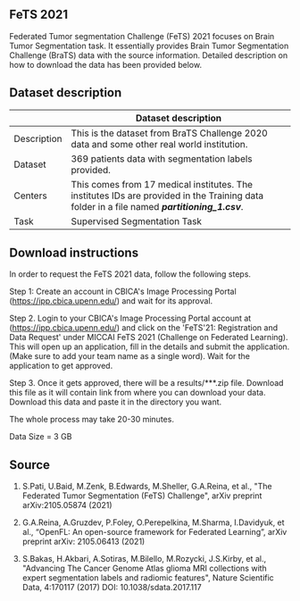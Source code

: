 ## FeTS 2021


Federated Tumor segmentation Challenge (FeTS) 2021 focuses on Brain Tumor Segmentation task. It essentially provides Brain Tumor Segmentation Challenge (BraTS) data with the source 
information. Detailed description on how to download the data has been provided below.

## Dataset description

|                   | Dataset description 
| ----------------- | -----------------------------------------------
| Description       | This is the dataset from BraTS Challenge 2020 data and some other real world institution.
| Dataset           | 369 patients data with segmentation labels provided.
| Centers           | This comes from 17 medical institutes. The institutes IDs are provided in the Training data folder in a file named **_partitioning_1.csv_**.
| Task              | Supervised Segmentation Task

## Download instructions

In order to request the FeTS 2021 data, follow the following steps.

Step 1: Create an account in CBICA's Image Processing Portal (https://ipp.cbica.upenn.edu/) and wait for its approval.

Step 2. Login to your CBICA's Image Processing Portal account at (https://ipp.cbica.upenn.edu/) and click on the 'FeTS'21: Registration and Data Request' under MICCAI FeTS 2021 (Challenge on Federated Learning). This will open up an application, fill in the details and submit the application. (Make sure to add your team name as a single word). Wait for the application to get approved.

Step 3. Once it gets approved, there will be a results/***.zip file. Download this file as it will contain link from where you can download your data. Download this data and paste it in the directory you want.

The whole process may take 20-30 minutes.

Data Size = 3 GB

## Source
1. S.Pati, U.Baid, M.Zenk, B.Edwards, M.Sheller, G.A.Reina, et al., "The Federated Tumor Segmentation (FeTS) Challenge", arXiv preprint arXiv:2105.05874 (2021)

2. G.A.Reina, A.Gruzdev, P.Foley, O.Perepelkina, M.Sharma, I.Davidyuk, et al., “OpenFL: An open-source framework for Federated Learning”, arXiv preprint arXiv: 2105.06413 (2021)

3. S.Bakas, H.Akbari, A.Sotiras, M.Bilello, M.Rozycki, J.S.Kirby, et al., "Advancing The Cancer Genome Atlas glioma MRI collections with expert segmentation labels and radiomic features", Nature Scientific Data, 4:170117 (2017) DOI: 10.1038/sdata.2017.117






